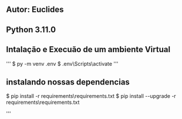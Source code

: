 ## Autor:  Euclides

## Python 3.11.0

## Intalação e Execuão de um ambiente Virtual
'''
$ py -m venv .env
$ .env\Scripts\activate
'''
## instalando nossas dependencias

$ pip install -r requirements\requirements.txt
$ pip install --upgrade -r requirements\requirements.txt

'''
